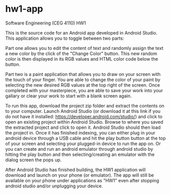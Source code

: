 # hw1-app
Software Engineering (CEG 4110) HW1

This is the source code for an Android app developed in Android Studio. This application allows you to toggle between two parts:

Part one allows you to edit the content of text and randomly assign the text a new color by the click of the "Change Color" button. This new random color is then displayed in its RGB values and HTML color code below the button.

Part two is a paint application that allows you to draw on your screen with the touch of your finger. You are able to change the color of your paint by selecting the new desired RGB values at the top right of the screen. Once completed with your masterpiece, you are able to save your work into your gallary or clear your work to start with a blank screen again.

To run this app, download the project zip folder and extract the contents on to your computer. Launch Android Studio (or download it at this link if you do not have it installed: https://developer.android.com/studio/) and click to open an existing project within Android Studio. Browse to where you saved the extracted project and click to open it. Android Studio should then load the project in. Once it has finished indexing, you can either plug in your android device through a USB cable and hit the play button button at the top of your screen and selecting your plugged-in device to run the app on. Or you can create and run an android emulator through android studio by hitting the play button and then selecting/creating an emulator with the dialog screen the pops up.

After Android Studio has finished building, the HW1 application will download and launch on your phone (or emulator). The app will still be available on your phone under applications as "HW1" even after stopping android studio and/or unplugging your device.
